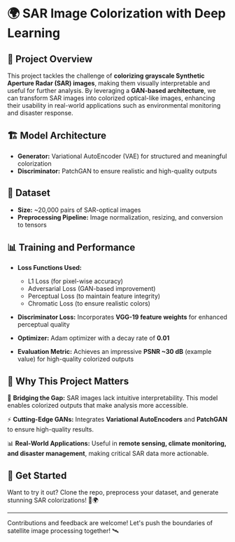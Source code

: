 # 🌍 SAR Image Colorization with Deep Learning

## 🚀 Project Overview
This project tackles the challenge of **colorizing grayscale Synthetic Aperture Radar (SAR) images**, making them visually interpretable and useful for further analysis. By leveraging a **GAN-based architecture**, we can transform SAR images into colorized optical-like images, enhancing their usability in real-world applications such as environmental monitoring and disaster response.

## 🏗️ Model Architecture
- **Generator:** Variational AutoEncoder (VAE) for structured and meaningful colorization
- **Discriminator:** PatchGAN to ensure realistic and high-quality outputs

## 📂 Dataset
- **Size:** ~20,000 pairs of SAR-optical images
- **Preprocessing Pipeline:** Image normalization, resizing, and conversion to tensors

## 📊 Training and Performance
- **Loss Functions Used:**
  - L1 Loss (for pixel-wise accuracy)
  - Adversarial Loss (GAN-based improvement)
  - Perceptual Loss (to maintain feature integrity)
  - Chromatic Loss (to ensure realistic colors)

- **Discriminator Loss:** Incorporates **VGG-19 feature weights** for enhanced perceptual quality
- **Optimizer:** Adam optimizer with a decay rate of **0.01**
- **Evaluation Metric:** Achieves an impressive **PSNR ~30 dB** (example value) for high-quality colorized outputs

## 🌟 Why This Project Matters
🎨 **Bridging the Gap:** SAR images lack intuitive interpretability. This model enables colorized outputs that make analysis more accessible.

⚡ **Cutting-Edge GANs:** Integrates **Variational AutoEncoders** and **PatchGAN** to ensure high-quality results.

📊 **Real-World Applications:** Useful in **remote sensing, climate monitoring, and disaster management**, making critical SAR data more actionable.

## 🔗 Get Started
Want to try it out? Clone the repo, preprocess your dataset, and generate stunning SAR colorizations! 🚀🌍

---

Contributions and feedback are welcome! Let's push the boundaries of satellite image processing together! 🛰️

